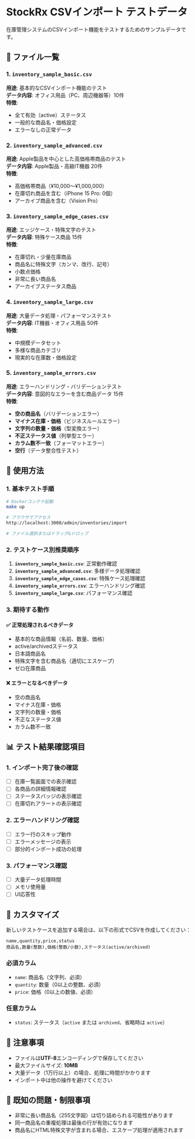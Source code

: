 # StockRx CSVインポート テストデータ

在庫管理システムのCSVインポート機能をテストするためのサンプルデータです。

## 📁 ファイル一覧

### 1. `inventory_sample_basic.csv`
**用途**: 基本的なCSVインポート機能のテスト  
**データ内容**: オフィス用品（PC、周辺機器等）10件  
**特徴**: 
- 全て有効（active）ステータス
- 一般的な商品名・価格設定
- エラーなしの正常データ

### 2. `inventory_sample_advanced.csv`
**用途**: Apple製品を中心とした高価格帯商品のテスト  
**データ内容**: Apple製品・高級IT機器 20件  
**特徴**:
- 高価格帯商品（¥10,000〜¥1,000,000）
- 在庫切れ商品を含む（iPhone 15 Pro: 0個）
- アーカイブ商品を含む（Vision Pro）

### 3. `inventory_sample_edge_cases.csv`  
**用途**: エッジケース・特殊文字のテスト  
**データ内容**: 特殊ケース商品 15件  
**特徴**:
- 在庫切れ・少量在庫商品
- 商品名に特殊文字（カンマ、改行、記号）
- 小数点価格
- 非常に長い商品名
- アーカイブステータス商品

### 4. `inventory_sample_large.csv`
**用途**: 大量データ処理・パフォーマンステスト  
**データ内容**: IT機器・オフィス用品 50件  
**特徴**:
- 中規模データセット
- 多様な商品カテゴリ
- 現実的な在庫数・価格設定

### 5. `inventory_sample_errors.csv`
**用途**: エラーハンドリング・バリデーションテスト  
**データ内容**: 意図的なエラーを含む商品データ 15件  
**特徴**:
- **空の商品名**（バリデーションエラー）
- **マイナス在庫・価格**（ビジネスルールエラー）
- **文字列の数量・価格**（型変換エラー）
- **不正ステータス値**（列挙型エラー）
- **カラム数不一致**（フォーマットエラー）
- **空行**（データ整合性テスト）

## 🚀 使用方法

### 1. 基本テスト手順
```bash
# Dockerコンテナ起動
make up

# ブラウザでアクセス
http://localhost:3000/admin/inventories/import

# ファイル選択またはドラッグ&ドロップ
```

### 2. テストケース別推奨順序
1. **`inventory_sample_basic.csv`**: 正常動作確認
2. **`inventory_sample_advanced.csv`**: 多様データ処理確認
3. **`inventory_sample_edge_cases.csv`**: 特殊ケース処理確認
4. **`inventory_sample_errors.csv`**: エラーハンドリング確認
5. **`inventory_sample_large.csv`**: パフォーマンス確認

### 3. 期待する動作

#### ✅ 正常処理されるべきデータ
- 基本的な商品情報（名前、数量、価格）
- active/archivedステータス
- 日本語商品名
- 特殊文字を含む商品名（適切にエスケープ）
- ゼロ在庫商品

#### ❌ エラーとなるべきデータ
- 空の商品名
- マイナス在庫・価格
- 文字列の数量・価格
- 不正なステータス値
- カラム数不一致

## 📊 テスト結果確認項目

### 1. インポート完了後の確認
- [ ] 在庫一覧画面での表示確認
- [ ] 各商品の詳細情報確認
- [ ] ステータスバッジの表示確認
- [ ] 在庫切れアラートの表示確認

### 2. エラーハンドリング確認
- [ ] エラー行のスキップ動作
- [ ] エラーメッセージの表示
- [ ] 部分的インポート成功の処理

### 3. パフォーマンス確認
- [ ] 大量データ処理時間
- [ ] メモリ使用量
- [ ] UI応答性

## 🔧 カスタマイズ

新しいテストケースを追加する場合は、以下の形式でCSVを作成してください：

```csv
name,quantity,price,status
商品名,数量(整数),価格(整数/小数),ステータス(active/archived)
```

### 必須カラム
- `name`: 商品名（文字列、必須）
- `quantity`: 数量（0以上の整数、必須）
- `price`: 価格（0以上の数値、必須）

### 任意カラム  
- `status`: ステータス（`active` または `archived`、省略時は `active`）

## 📝 注意事項

- ファイルは**UTF-8**エンコーディングで保存してください
- 最大ファイルサイズ: **10MB**
- 大量データ（1万行以上）の場合、処理に時間がかかります
- インポート中は他の操作を避けてください

## 🐛 既知の問題・制限事項

- 非常に長い商品名（255文字超）は切り詰められる可能性があります
- 同一商品名の重複処理は最後の行が有効になります
- 商品名にHTML特殊文字が含まれる場合、エスケープ処理が適用されます